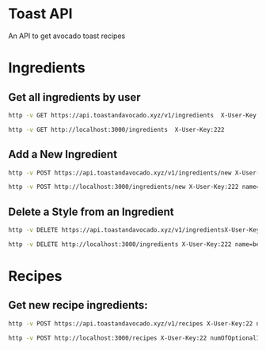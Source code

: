 # Toast API

An API to get avocado toast recipes

# Ingredients

## Get all ingredients by user

```bash
http -v GET https://api.toastandavocado.xyz/v1/ingredients  X-User-Key:222
```

```bash
http -v GET http://localhost:3000/ingredients  X-User-Key:222
```

## Add a New Ingredient

```bash
http -v POST https://api.toastandavocado.xyz/v1/ingredients/new X-User-Key:222 name=beer style:='["ipa", "lager"]' type:='["carnivore", "vegetarian", "vegan"]' required:=true
```

```bash
http -v POST http://localhost:3000/ingredients/new X-User-Key:222 name=beer style:='["ipa", "lager"]' type:='["carnivore", "vegetarian", "vegan"]' required:=true
```

## Delete a Style from an Ingredient

```bash
http -v DELETE https://api.toastandavocado.xyz/v1/ingredientsX-User-Key:222 name=beer style=ipa

```

```bash
http -v DELETE http://localhost:3000/ingredients X-User-Key:222 name=beer style=ipa
```

# Recipes

## Get new recipe ingredients:

```bash
http -v POST https://api.toastandavocado.xyz/v1/recipes X-User-Key:22 numOfOptionalIngredients:=5 requestedIngredients:='[]' ignoredIngredients:='[]' dietPreference=vegan
```

```bash
http -v POST http://localhost:3000/recipes X-User-Key:22 numOfOptionalIngredients:=5 requestedIngredients:='[]' ignoredIngredients:='[]' dietPreference=vegan
```
